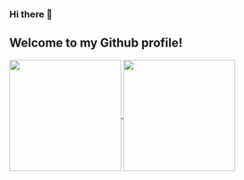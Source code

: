 ### Hi there 👋 
## Welcome to my Github profile!

<a href="https://github.com/anuraghazra/github-readme-stats">
  <img height=200 align="center" src="https://github-readme-stats-ten-iota-45.vercel.app/api?username=c1c3ro&show_icons=true&theme=radical" />
</a>
<a href="https://github.com/anuraghazra/convoychat">
  <img height=200 align="center" src="https://github-readme-stats-ten-iota-45.vercel.app/api/top-langs/?username=c1c3ro&layout=compact&langs_count=8&card_width=320"" />
</a>

<!--
**c1c3ro/c1c3ro** is a ✨ _special_ ✨ repository because its `README.md` (this file) appears on your GitHub profile.

Here are some ideas to get you started:

- 🔭 I’m currently working on ...
- 🌱 I’m currently learning ...
- 👯 I’m looking to collaborate on ...
- 🤔 I’m looking for help with ...
- 💬 Ask me about ...
- 📫 How to reach me: ...
- 😄 Pronouns: ...
- ⚡ Fun fact: ...
-->

